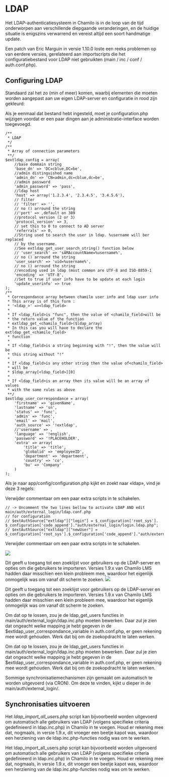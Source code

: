 # LDAP

Het LDAP-authenticatiesysteem in Chamilo is in de loop van de tijd onderworpen aan verschillende diepgaande veranderingen, en de huidige situatie is enigszins verwarrend en vereist altijd een soort handmatige update.

Een patch van Eric Marguin in versie 1.10.0 loste een reeks problemen op van eerdere versies, gerelateerd aan importscripts die het configuratiebestand voor LDAP niet gebruikten (main / inc / conf / auth.conf.php).

## Configuring LDAP

Standaard zal het zo (min of meer) komen, waarbij elementen die moeten worden aangepast aan uw eigen LDAP-server en configuratie in rood zijn gekleurd:

Als je eenmaal dat bestand hebt ingesteld, moet je configuration.php wijzigen voordat er een paar dingen aan je administratie-interface worden toegevoegd.

```text
/**
 * LDAP
 */
/**
 * Array of connection parameters
 **/
$extldap_config = array(
    //base dommain string
    'base_dn' => 'DC=cblue,DC=be',
    //admin distinguished name
    'admin_dn' => 'CN=admin,dc=cblue,dc=be',
    //admin password
    'admin_password' => 'pass',
    //ldap host
    'host' => array('1.2.3.4', '2.3.4.5', '3.4.5.6'),
    // filter
    // 'filter' => '',
    // no () arround the string
    //'port' => ,default on 389
    //protocol version (2 or 3)
    'protocol_version' => 3,
    // set this to 0 to connect to AD server
    'referrals' => 0,
    //String used to search the user in ldap. %username will ber replaced
    // by the username.
    //See extldap_get_user_search_string() function below
    // 'user_search' => 'sAMAccountName=%username%',
    // no () arround the string
    'user_search' => 'uid=%username%',
    // no () arround the string
    //encoding used in ldap (most common are UTF-8 and ISO-8859-1
    'encoding' => 'UTF-8',
    //Set to true if user info have to be update at each login
    'update_userinfo' => true
);
/**
 * Correspondance array between chamilo user info and ldap user info
 * This array is of this form :
 * '<ldap_>' =><ldap_field>
 *
 * If <ldap_field>is "func", then the value of <chamilo_field>will be
 * the return value of the function
 * extldap_get_<chamilo_field>($ldap_array)
 * In this cas you will have to declare the extldap_get_<chamilo_field>
 * function
 *
 * If <ldap_field>is a string beginning with "!", then the value will be
 * this string without "!"
 *
 * If <ldap_field>is any other string then the value of<chamilo_field>
 * will be
 * $ldap_array[<ldap_field>][0]
 *
 * If <ldap_field>is an array then its value will be an array of values
 * with the same rules as above
 **/
$extldap_user_correspondance = array(
    'firstname' => 'givenName',
    'lastname' => 'sn',
    'status' => 'func',
    'admin' => 'func',
    'email' => 'mail',
    'auth_source' => '!extldap',
    //'username' => ,
    'language' => '!english',
    'password' => '!PLACEHOLDER',
    'extra' => array(
        'title' => 'title',
        'globalid' => 'employeeID',
        'department' => 'department',
        'country' => 'co',
        'bu' => 'Company'
    )
);
```

Als je naar app/config/configuration.php kijkt en zoekt naar «ldap», vind je deze 3 regels:

Verwijder commentaar om een paar extra scripts in te schakelen.

```text
// -> Uncomment the two lines bellow to activate LDAP AND edit main/auth/external_login/ldap.conf.php
// for configuration
// $extAuthSource["extldap"]["login"] = $_configuration['root_sys']. $_configuration['code_append']."auth/external_login/login.ldap.php";
// $extAuthSource["extldap"]["newUser"] = $_configuration['root_sys'].$_configuration['code_append']."auth/external_login/newUser.ldap.php";
```

Verwijder commentaar om een paar extra scripts in te schakelen.

![](../../.gitbook/assets/image2%20%281%29.png)

Dit geeft u toegang tot een zoeklijst voor gebruikers op de LDAP-server en opties om die gebruikers te importeren. Versies 1.9.x van Chamilo LMS hadden daar misschien een klein probleem mee, waardoor het eigenlijk onmogelijk was om vanaf dit scherm te zoeken. ![](../../.gitbook/assets/image3%20%281%29.png)

Dit geeft u toegang tot een zoeklijst voor gebruikers op de LDAP-server en opties om die gebruikers te importeren. Versies 1.9.x van Chamilo LMS hadden daar misschien een klein probleem mee, waardoor het eigenlijk onmogelijk was om vanaf dit scherm te zoeken.

Om dat op te lossen, zou je de ldap_get_users functies in main/auth/external_login/ldap.inc.php moeten bewerken. Daar zul je zien dat ongeacht welke mapping je hebt gegeven in de $extldap_user_correspondance_variable in auth.conf.php, er geen rekening mee wordt gehouden. Werk dat bij om de zoekopdracht te laten werken.

Om dat op te lossen, zou je de ldap_get_users functies in main/auth/external_login/ldap.inc.php moeten bewerken. Daar zul je zien dat ongeacht welke mapping je hebt gegeven in de $extldap_user_correspondance_variable in auth.conf.php, er geen rekening mee wordt gehouden. Werk dat bij om de zoekopdracht te laten werken.

Sommige synchronisatiemechanismen zijn gemaakt om automatisch te worden uitgevoerd (via CRON). Om deze te vinden, kijkt u dieper in de main/auth/external_login/.

## Synchronisaties uitvoeren

Het *ldap_import_all_users.php* script kan bijvoorbeeld worden uitgevoerd om automatisch alle gebruikers van LDAP (volgens specifieke criteria gedefinieerd in ldap.inc.php) in Chamilo in te voegen. Houd er rekening mee dat, nogmaals, in versie 1.9.x, dit vroeger een beetje kapot was, waardoor een herziening van de ldap.inc.php-functies nodig was om te werken.

Het ldap_import_all_users.php script kan bijvoorbeeld worden uitgevoerd om automatisch alle gebruikers van LDAP (volgens specifieke criteria gedefinieerd in ldap.inc.php) in Chamilo in te voegen. Houd er rekening mee dat, nogmaals, in versie 1.9.x, dit vroeger een beetje kapot was, waardoor een herziening van de ldap.inc.php-functies nodig was om te werken.
